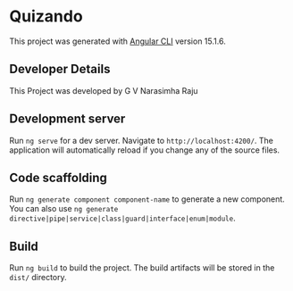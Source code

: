 # Quizando

This project was generated with [Angular CLI](https://github.com/angular/angular-cli) version 15.1.6.

## Developer Details

This Project was developed by G V Narasimha Raju

## Development server

Run `ng serve` for a dev server. Navigate to `http://localhost:4200/`. The application will automatically reload if you change any of the source files.

## Code scaffolding

Run `ng generate component component-name` to generate a new component. You can also use `ng generate directive|pipe|service|class|guard|interface|enum|module`.

## Build

Run `ng build` to build the project. The build artifacts will be stored in the `dist/` directory.



